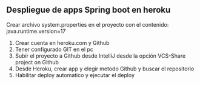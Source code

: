 ## Despliegue de apps Spring boot en heroku

Crear archivo system.properties en el proyecto con el contenido: java.runtime.version=17


1. Crear cuenta en heroku.com y Github
2. Tener configurado GIT en el pc
3. Subir el proyecto a Github desde IntelliJ desde la opción VCS-Share project on Github
4. Desde Heroku, crear app y elegir metodo Github y buscar el repositorio
5. Habilitar deploy automatico y ejecutar el deploy
